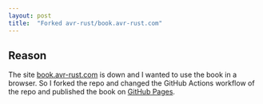 ```yaml
---
layout: post
title:  "Forked avr-rust/book.avr-rust.com"
---
```


## Reason

The site [book.avr-rust.com](book.avr-rust.com) is down and I wanted to use the book in a browser. So I forked the repo and changed the GitHub Actions workflow of the repo and published the book on [GitHub Pages](https://baumbus.github.io/avr-rust/).
